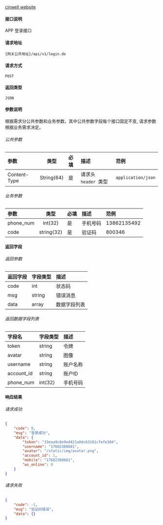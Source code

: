 
[cinwell website](https://cinwell.com ':include :type=iframe width=100% height=400px')

#### 接口说明
APP 登录接口

#### 请求地址

```
{网关公共地址}/api/v1/login.do
```
#### 请求方式
```
POST
```

#### 返回类型
```
JSON
```

#### 参数说明
根据需求分公共参数和业务参数，其中公共参数字段每个接口固定不变, 请求参数根据业务需求决定。

###### 公共参数
| 参数      | 类型 |  必填   | 描述  |范例  |
| :--------- |  :--: | :----- |:----- |:----- |
| Content-Type |String(64) |是| 请求头 `header `类型 | `application/json` |

###### 业务参数  
| 参数    | 类型     | 必填 | 描述 | 范例  |
| :--------- |  :--: | :----- |:----- |:----- |
| phone_num| int(32)  |  是  | 手机号码| 13862135492 |
| code| string(32)  |  是  | 验证码    | 800346 |

#### 返回字段  

######  返回参数  

| 返回字段        | 字段类型 | 描述        |
| :------------- | :----- |  :-------- |
| code        | int |  状态码        |
| msg        | string |  错误消息      |
| data           | array  |  数据字段列表     |

###### 返回数据字段列表   

| 字段名          | 字段类型   | 描述     |
| :------------- | :----- |  :-------- |
| token | string |  令牌 |
|avatar|string|图像|
| username | string |  账户名称  |
| account_id | string |  账户ID |
| phone_num| int(32)  |  手机号码| 

#### 响应结果  

###### 请求成功  
```json
{
    "code": 0,
    "msg": "登录成功",
    "data": {
        "token": "33eaa9c8e9ed421a0dc63181cfefe304",
        "username": "17682308681",
        "avatar": "/static/img/avatar.png",
        "account_id": 1,
        "mobile": "17682308681",
        "ws_online": 0
    }
}
```

###### 请求失败  
```json
{
    "code": -1,
    "msg": "验证码错误",
    "data": {}
}
```